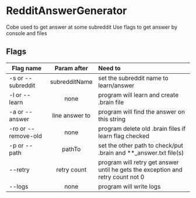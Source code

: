 # RedditAnswerGenerator
Cobe used to get answer at some subreddit
Use flags to get answer by console and files
## Flags
|Flag name| Param after | Need to |
|----------------|:---------:|:----------------|
-s or --subreddit | subredditName | set the subreddit name to learn/answer 
-l or --learn | none | program will learn and create .brain file
-a or --answer | line answer to | program will find the answer on this string
-ro or --remove-old | none | program delete old .brain files if learn flag checked
-p or --path | pathTo | set the other path to check/put .brain and **_answer.txt file(s)
--retry | retry count | program will retry get answer until he gets the exception and retry count not 0
--logs | none | program will write logs
